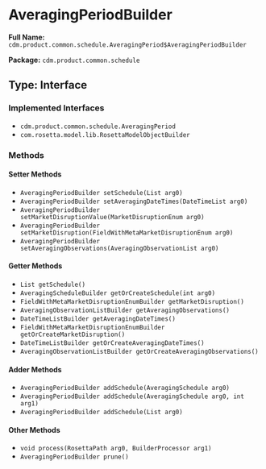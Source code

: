 # AveragingPeriodBuilder

**Full Name:** `cdm.product.common.schedule.AveragingPeriod$AveragingPeriodBuilder`

**Package:** `cdm.product.common.schedule`

## Type: Interface

### Implemented Interfaces

- `cdm.product.common.schedule.AveragingPeriod`
- `com.rosetta.model.lib.RosettaModelObjectBuilder`

### Methods

#### Setter Methods

- `AveragingPeriodBuilder setSchedule(List arg0)`
- `AveragingPeriodBuilder setAveragingDateTimes(DateTimeList arg0)`
- `AveragingPeriodBuilder setMarketDisruptionValue(MarketDisruptionEnum arg0)`
- `AveragingPeriodBuilder setMarketDisruption(FieldWithMetaMarketDisruptionEnum arg0)`
- `AveragingPeriodBuilder setAveragingObservations(AveragingObservationList arg0)`

#### Getter Methods

- `List getSchedule()`
- `AveragingScheduleBuilder getOrCreateSchedule(int arg0)`
- `FieldWithMetaMarketDisruptionEnumBuilder getMarketDisruption()`
- `AveragingObservationListBuilder getAveragingObservations()`
- `DateTimeListBuilder getAveragingDateTimes()`
- `FieldWithMetaMarketDisruptionEnumBuilder getOrCreateMarketDisruption()`
- `DateTimeListBuilder getOrCreateAveragingDateTimes()`
- `AveragingObservationListBuilder getOrCreateAveragingObservations()`

#### Adder Methods

- `AveragingPeriodBuilder addSchedule(AveragingSchedule arg0)`
- `AveragingPeriodBuilder addSchedule(AveragingSchedule arg0, int arg1)`
- `AveragingPeriodBuilder addSchedule(List arg0)`

#### Other Methods

- `void process(RosettaPath arg0, BuilderProcessor arg1)`
- `AveragingPeriodBuilder prune()`

